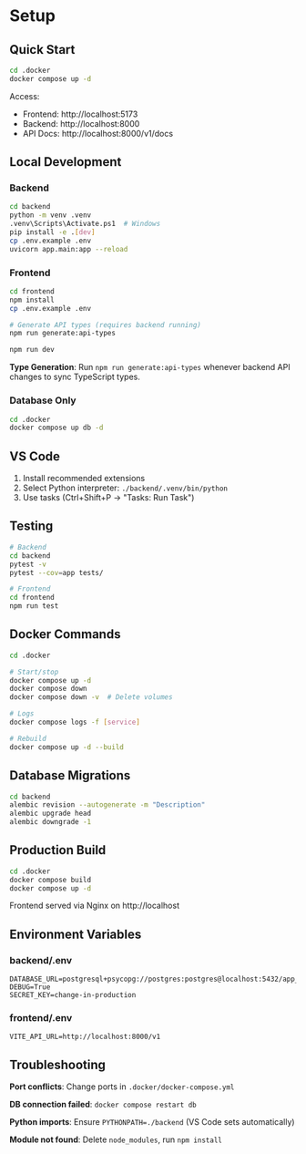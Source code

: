 # Setup

## Quick Start

```bash
cd .docker
docker compose up -d
```

Access:

-   Frontend: http://localhost:5173
-   Backend: http://localhost:8000
-   API Docs: http://localhost:8000/v1/docs

## Local Development

### Backend

```bash
cd backend
python -m venv .venv
.venv\Scripts\Activate.ps1  # Windows
pip install -e .[dev]
cp .env.example .env
uvicorn app.main:app --reload
```

### Frontend

```bash
cd frontend
npm install
cp .env.example .env

# Generate API types (requires backend running)
npm run generate:api-types

npm run dev
```

**Type Generation**: Run `npm run generate:api-types` whenever backend API changes to sync TypeScript types.

### Database Only

```bash
cd .docker
docker compose up db -d
```

## VS Code

1. Install recommended extensions
2. Select Python interpreter: `./backend/.venv/bin/python`
3. Use tasks (Ctrl+Shift+P → "Tasks: Run Task")

## Testing

```bash
# Backend
cd backend
pytest -v
pytest --cov=app tests/

# Frontend
cd frontend
npm run test
```

## Docker Commands

```bash
cd .docker

# Start/stop
docker compose up -d
docker compose down
docker compose down -v  # Delete volumes

# Logs
docker compose logs -f [service]

# Rebuild
docker compose up -d --build
```

## Database Migrations

```bash
cd backend
alembic revision --autogenerate -m "Description"
alembic upgrade head
alembic downgrade -1
```

## Production Build

```bash
cd .docker
docker compose build
docker compose up -d
```

Frontend served via Nginx on http://localhost

## Environment Variables

### backend/.env

```
DATABASE_URL=postgresql+psycopg://postgres:postgres@localhost:5432/app_db
DEBUG=True
SECRET_KEY=change-in-production
```

### frontend/.env

```
VITE_API_URL=http://localhost:8000/v1
```

## Troubleshooting

**Port conflicts**: Change ports in `.docker/docker-compose.yml`

**DB connection failed**: `docker compose restart db`

**Python imports**: Ensure `PYTHONPATH=./backend` (VS Code sets automatically)

**Module not found**: Delete `node_modules`, run `npm install`
